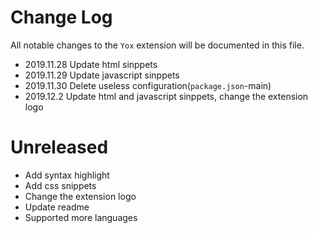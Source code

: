 # Change Log

All notable changes to the `Yox` extension will be documented in this file.

- 2019.11.28 Update html sinppets
- 2019.11.29 Update javascript sinppets
- 2019.11.30 Delete useless configuration(`package.json`-main)
- 2019.12.2 Update html and javascript sinppets, change the extension logo

# Unreleased

- Add syntax highlight
- Add css snippets
- Change the extension logo
- Update readme
- Supported more languages